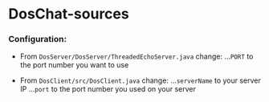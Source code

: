 # DosChat-sources

### Configuration:

* From `DosServer/DosServer/ThreadedEchoServer.java` change:
...`PORT` to the port number you want to use

* From `DosClient/src/DosClient.java` change:
...`serverName` to your server IP
...`port` to the port number you used on your server
